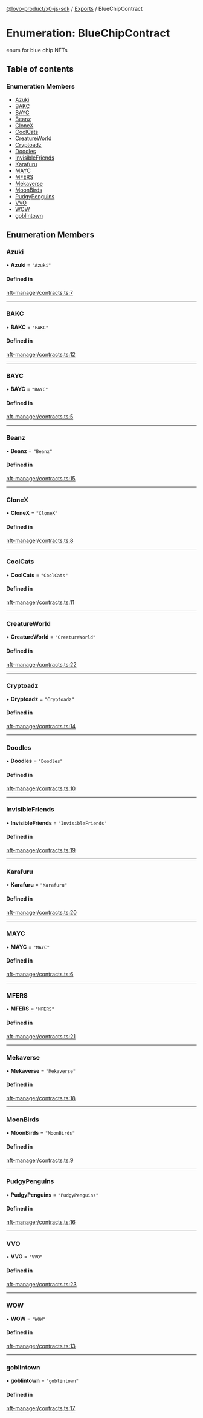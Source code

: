 [@lovo-product/x0-js-sdk](../README.md) / [Exports](../modules.md) / BlueChipContract

# Enumeration: BlueChipContract

enum for blue chip NFTs

## Table of contents

### Enumeration Members

- [Azuki](BlueChipContract.md#azuki)
- [BAKC](BlueChipContract.md#bakc)
- [BAYC](BlueChipContract.md#bayc)
- [Beanz](BlueChipContract.md#beanz)
- [CloneX](BlueChipContract.md#clonex)
- [CoolCats](BlueChipContract.md#coolcats)
- [CreatureWorld](BlueChipContract.md#creatureworld)
- [Cryptoadz](BlueChipContract.md#cryptoadz)
- [Doodles](BlueChipContract.md#doodles)
- [InvisibleFriends](BlueChipContract.md#invisiblefriends)
- [Karafuru](BlueChipContract.md#karafuru)
- [MAYC](BlueChipContract.md#mayc)
- [MFERS](BlueChipContract.md#mfers)
- [Mekaverse](BlueChipContract.md#mekaverse)
- [MoonBirds](BlueChipContract.md#moonbirds)
- [PudgyPenguins](BlueChipContract.md#pudgypenguins)
- [VVO](BlueChipContract.md#vvo)
- [WOW](BlueChipContract.md#wow)
- [goblintown](BlueChipContract.md#goblintown)

## Enumeration Members

### Azuki

• **Azuki** = ``"Azuki"``

#### Defined in

[nft-manager/contracts.ts:7](https://github.com/LOVO-product/x0-js-sdk/blob/b225294/src/nft-manager/contracts.ts#L7)

___

### BAKC

• **BAKC** = ``"BAKC"``

#### Defined in

[nft-manager/contracts.ts:12](https://github.com/LOVO-product/x0-js-sdk/blob/b225294/src/nft-manager/contracts.ts#L12)

___

### BAYC

• **BAYC** = ``"BAYC"``

#### Defined in

[nft-manager/contracts.ts:5](https://github.com/LOVO-product/x0-js-sdk/blob/b225294/src/nft-manager/contracts.ts#L5)

___

### Beanz

• **Beanz** = ``"Beanz"``

#### Defined in

[nft-manager/contracts.ts:15](https://github.com/LOVO-product/x0-js-sdk/blob/b225294/src/nft-manager/contracts.ts#L15)

___

### CloneX

• **CloneX** = ``"CloneX"``

#### Defined in

[nft-manager/contracts.ts:8](https://github.com/LOVO-product/x0-js-sdk/blob/b225294/src/nft-manager/contracts.ts#L8)

___

### CoolCats

• **CoolCats** = ``"CoolCats"``

#### Defined in

[nft-manager/contracts.ts:11](https://github.com/LOVO-product/x0-js-sdk/blob/b225294/src/nft-manager/contracts.ts#L11)

___

### CreatureWorld

• **CreatureWorld** = ``"CreatureWorld"``

#### Defined in

[nft-manager/contracts.ts:22](https://github.com/LOVO-product/x0-js-sdk/blob/b225294/src/nft-manager/contracts.ts#L22)

___

### Cryptoadz

• **Cryptoadz** = ``"Cryptoadz"``

#### Defined in

[nft-manager/contracts.ts:14](https://github.com/LOVO-product/x0-js-sdk/blob/b225294/src/nft-manager/contracts.ts#L14)

___

### Doodles

• **Doodles** = ``"Doodles"``

#### Defined in

[nft-manager/contracts.ts:10](https://github.com/LOVO-product/x0-js-sdk/blob/b225294/src/nft-manager/contracts.ts#L10)

___

### InvisibleFriends

• **InvisibleFriends** = ``"InvisibleFriends"``

#### Defined in

[nft-manager/contracts.ts:19](https://github.com/LOVO-product/x0-js-sdk/blob/b225294/src/nft-manager/contracts.ts#L19)

___

### Karafuru

• **Karafuru** = ``"Karafuru"``

#### Defined in

[nft-manager/contracts.ts:20](https://github.com/LOVO-product/x0-js-sdk/blob/b225294/src/nft-manager/contracts.ts#L20)

___

### MAYC

• **MAYC** = ``"MAYC"``

#### Defined in

[nft-manager/contracts.ts:6](https://github.com/LOVO-product/x0-js-sdk/blob/b225294/src/nft-manager/contracts.ts#L6)

___

### MFERS

• **MFERS** = ``"MFERS"``

#### Defined in

[nft-manager/contracts.ts:21](https://github.com/LOVO-product/x0-js-sdk/blob/b225294/src/nft-manager/contracts.ts#L21)

___

### Mekaverse

• **Mekaverse** = ``"Mekaverse"``

#### Defined in

[nft-manager/contracts.ts:18](https://github.com/LOVO-product/x0-js-sdk/blob/b225294/src/nft-manager/contracts.ts#L18)

___

### MoonBirds

• **MoonBirds** = ``"MoonBirds"``

#### Defined in

[nft-manager/contracts.ts:9](https://github.com/LOVO-product/x0-js-sdk/blob/b225294/src/nft-manager/contracts.ts#L9)

___

### PudgyPenguins

• **PudgyPenguins** = ``"PudgyPenguins"``

#### Defined in

[nft-manager/contracts.ts:16](https://github.com/LOVO-product/x0-js-sdk/blob/b225294/src/nft-manager/contracts.ts#L16)

___

### VVO

• **VVO** = ``"VVO"``

#### Defined in

[nft-manager/contracts.ts:23](https://github.com/LOVO-product/x0-js-sdk/blob/b225294/src/nft-manager/contracts.ts#L23)

___

### WOW

• **WOW** = ``"WOW"``

#### Defined in

[nft-manager/contracts.ts:13](https://github.com/LOVO-product/x0-js-sdk/blob/b225294/src/nft-manager/contracts.ts#L13)

___

### goblintown

• **goblintown** = ``"goblintown"``

#### Defined in

[nft-manager/contracts.ts:17](https://github.com/LOVO-product/x0-js-sdk/blob/b225294/src/nft-manager/contracts.ts#L17)
